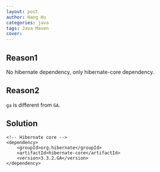 ```yaml
---
layout: post
author: Hang Hu
categories: java
tags: Java Maven 
cover: 
---
```


## Reason1

No hibernate dependency, only hibernate-core dependency.
## Reason2

`ga` is different from `GA`.
## Solution

```
<!-- Hibernate core -->
<dependency>
    <groupId>org.hibernate</groupId>
    <artifactId>hibernate-core</artifactId>
    <version>3.3.2.GA</version>
</dependency>
```
